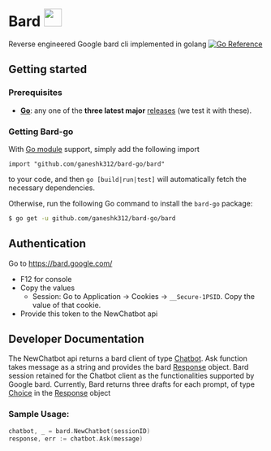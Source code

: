 # Bard <img src="https://www.gstatic.com/lamda/images/favicon_v1_150160cddff7f294ce30.svg" width="35px" />
Reverse engineered Google bard cli implemented in golang
[![Go Reference](https://pkg.go.dev/badge/github.com/ganeshk312/bard-go.svg)](https://pkg.go.dev/github.com/ganeshk312/bard-go)


## Getting started

### Prerequisites

- **[Go](https://go.dev/)**: any one of the **three latest major** [releases](https://go.dev/doc/devel/release) (we test it with these).

### Getting Bard-go

With [Go module](https://github.com/golang/go/wiki/Modules) support, simply add the following import

```
import "github.com/ganeshk312/bard-go/bard"
```

to your code, and then `go [build|run|test]` will automatically fetch the necessary dependencies.

Otherwise, run the following Go command to install the `bard-go` package:

```sh
$ go get -u github.com/ganeshk312/bard-go/bard
```

## Authentication
Go to https://bard.google.com/

- F12 for console
- Copy the values
  - Session: Go to Application → Cookies → `__Secure-1PSID`. Copy the value of that cookie.
- Provide this token to the NewChatbot api

## Developer Documentation

The NewChatbot api returns a bard client of type [Chatbot](https://github.com/ganeshk312/bard-go/blob/eb076686d495/bard/Types.go#L5). 
Ask function takes message as a string and provides the bard [Response](https://github.com/ganeshk312/bard-go/blob/eb076686d495/bard/Types.go#LL16C4-L16C4) object. Bard session retained for the Chatbot client as the functionalities supported by Google bard.
Currently, Bard returns three drafts for each prompt, of type [Choice](https://github.com/ganeshk312/bard-go/blob/eb076686d495/bard/Types.go#L25) in the [Response](https://github.com/ganeshk312/bard-go/blob/eb076686d495/bard/Types.go#LL16C4-L16C4) object

### Sample Usage:

```go
chatbot, _ = bard.NewChatbot(sessionID)
response, err := chatbot.Ask(message)
```



